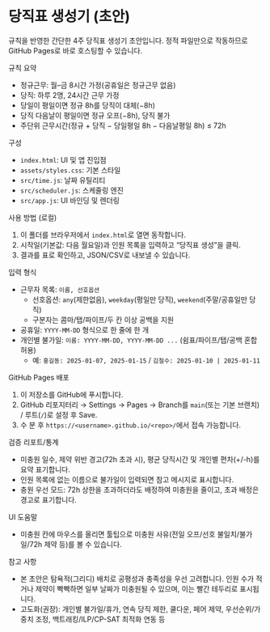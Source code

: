 # 당직표 생성기 (초안)

규칙을 반영한 간단한 4주 당직표 생성기 초안입니다. 정적 파일만으로 작동하므로 GitHub Pages로 바로 호스팅할 수 있습니다.

규칙 요약
- 정규근무: 월–금 8시간 가정(공휴일은 정규근무 없음)
- 당직: 하루 2명, 24시간 근무 가정
- 당일이 평일이면 정규 8h를 당직이 대체(−8h)
- 당직 다음날이 평일이면 정규 오프(−8h), 당직 불가
- 주단위 근무시간(정규 + 당직 − 당일평일 8h − 다음날평일 8h) ≤ 72h

구성
- `index.html`: UI 및 앱 진입점
- `assets/styles.css`: 기본 스타일
- `src/time.js`: 날짜 유틸리티
- `src/scheduler.js`: 스케줄링 엔진
- `src/app.js`: UI 바인딩 및 렌더링

사용 방법 (로컬)
1. 이 폴더를 브라우저에서 `index.html`로 열면 동작합니다.
2. 시작일(기본값: 다음 월요일)과 인원 목록을 입력하고 “당직표 생성”을 클릭.
3. 결과를 표로 확인하고, JSON/CSV로 내보낼 수 있습니다.

입력 형식
- 근무자 목록: `이름, 선호옵션`
  - 선호옵션: `any`(제한없음), `weekday`(평일만 당직), `weekend`(주말/공휴일만 당직)
  - 구분자는 콤마/탭/파이프/두 칸 이상 공백을 지원
- 공휴일: `YYYY-MM-DD` 형식으로 한 줄에 한 개
- 개인별 불가일: `이름: YYYY-MM-DD, YYYY-MM-DD ...` (쉼표/파이프/탭/공백 혼합 허용)
  - 예: `홍길동: 2025-01-07, 2025-01-15` / `김철수: 2025-01-10 | 2025-01-11`

GitHub Pages 배포
1. 이 저장소를 GitHub에 푸시합니다.
2. GitHub 리포지터리 → Settings → Pages → Branch를 `main`(또는 기본 브랜치) / 루트(`/`)로 설정 후 Save.
3. 수 분 후 `https://<username>.github.io/<repo>/`에서 접속 가능합니다.

검증 리포트/통계
- 미충원 일수, 제약 위반 경고(72h 초과 시), 평균 당직시간 및 개인별 편차(+/-h)를 요약 표기합니다.
- 인원 목록에 없는 이름으로 불가일이 입력되면 참고 메시지로 표시합니다.
 - 충원 우선 모드: 72h 상한을 초과하더라도 배정하여 미충원을 줄이고, 초과 배정은 경고로 표기합니다.

UI 도움말
- 미충원 칸에 마우스를 올리면 툴팁으로 미충원 사유(전일 오프/선호 불일치/불가일/72h 제약 등)를 볼 수 있습니다.

참고 사항
- 본 초안은 탐욕적(그리디) 배치로 공평성과 충족성을 우선 고려합니다. 인원 수가 적거나 제약이 빡빡하면 일부 날짜가 미충원될 수 있으며, 이는 빨간 테두리로 표시됩니다.
- 고도화(권장): 개인별 불가일/휴가, 연속 당직 제한, 쿨다운, 페어 제약, 우선순위/가중치 조정, 백트래킹/ILP/CP-SAT 최적화 연동 등
